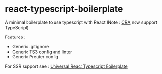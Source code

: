 # react-typescript-boilerplate

A minimal boilerplate to use typescript with React
(Note : [CRA](https://github.com/facebook/create-react-app) now support TypeScript)


Features : 
- Generic .gitignore
- Generic TS3 config and linter
- Generic Prettier config


For SSR support see : [Universal React Typescript Boilerplate](https://github.com/thibautsabot/universal-react-typescript-boilerplate)

